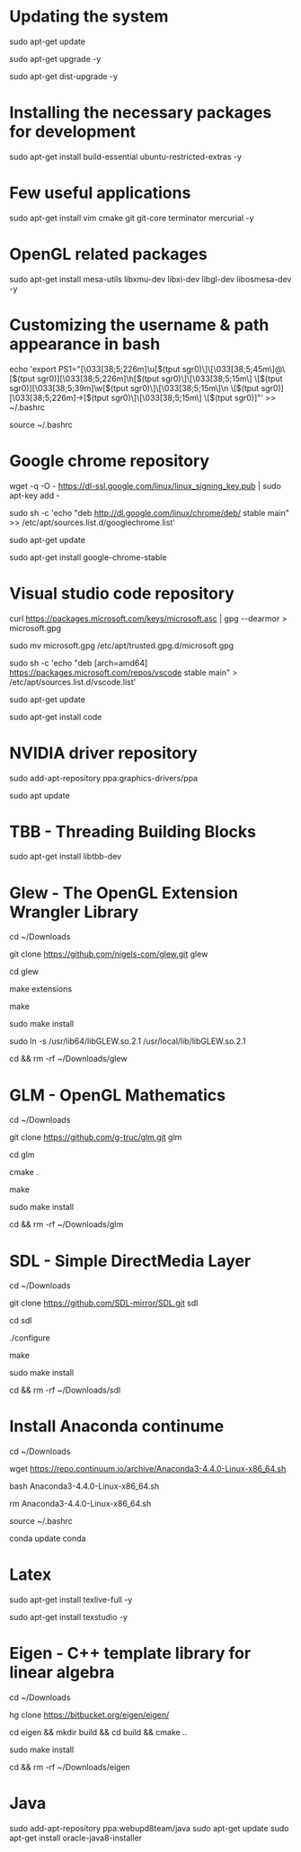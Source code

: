 # Updating the system
sudo apt-get update

sudo apt-get upgrade -y

sudo apt-get dist-upgrade -y

# Installing the necessary packages for development 
sudo apt-get install build-essential ubuntu-restricted-extras -y

# Few useful applications
sudo apt-get install vim cmake git git-core terminator mercurial -y

# OpenGL related packages
sudo apt-get install mesa-utils libxmu-dev libxi-dev libgl-dev libosmesa-dev -y

# Customizing the username & path appearance in bash
echo 'export PS1="\[\033[38;5;226m\]\u\[$(tput sgr0)\]\[\033[38;5;45m\]@\[$(tput sgr0)\]\[\033[38;5;226m\]\h\[$(tput sgr0)\]\[\033[38;5;15m\] \[$(tput sgr0)\]\[\033[38;5;39m\]\w\[$(tput sgr0)\]\[\033[38;5;15m\]\n \[$(tput sgr0)\]\[\033[38;5;226m\]->\[$(tput sgr0)\]\[\033[38;5;15m\] \[$(tput sgr0)\]"' >> ~/.bashrc

source ~/.bashrc

# Google chrome repository
wget -q -O - https://dl-ssl.google.com/linux/linux_signing_key.pub | sudo apt-key add -

sudo sh -c 'echo "deb http://dl.google.com/linux/chrome/deb/ stable main" >> /etc/apt/sources.list.d/googlechrome.list'

sudo apt-get update

sudo apt-get install google-chrome-stable

# Visual studio code repository
curl https://packages.microsoft.com/keys/microsoft.asc | gpg --dearmor > microsoft.gpg

sudo mv microsoft.gpg /etc/apt/trusted.gpg.d/microsoft.gpg

sudo sh -c 'echo "deb [arch=amd64] https://packages.microsoft.com/repos/vscode stable main" > /etc/apt/sources.list.d/vscode.list'

sudo apt-get update

sudo apt-get install code

# NVIDIA driver repository
sudo add-apt-repository ppa:graphics-drivers/ppa

sudo apt update

# TBB - Threading Building Blocks
sudo apt-get install libtbb-dev


# Glew - The OpenGL Extension Wrangler Library
cd ~/Downloads

git clone https://github.com/nigels-com/glew.git glew

cd glew

make extensions

make

sudo make install

sudo ln -s /usr/lib64/libGLEW.so.2.1 /usr/local/lib/libGLEW.so.2.1

cd && rm -rf ~/Downloads/glew

# GLM - OpenGL Mathematics
cd ~/Downloads

git clone https://github.com/g-truc/glm.git glm

cd glm

cmake .

make

sudo make install

cd && rm -rf ~/Downloads/glm

# SDL - Simple DirectMedia Layer
cd ~/Downloads

git clone https://github.com/SDL-mirror/SDL.git sdl

cd sdl

./configure

make

sudo make install

cd && rm -rf ~/Downloads/sdl

# Install Anaconda continume

cd ~/Downloads

wget https://repo.continuum.io/archive/Anaconda3-4.4.0-Linux-x86_64.sh

bash Anaconda3-4.4.0-Linux-x86_64.sh

rm Anaconda3-4.4.0-Linux-x86_64.sh 

source ~/.bashrc

conda update conda

# Latex
sudo apt-get install texlive-full -y

sudo apt-get install texstudio -y

# Eigen - C++ template library for linear algebra
cd ~/Downloads

hg clone https://bitbucket.org/eigen/eigen/

cd eigen && mkdir build && cd build && cmake ..

sudo make install

cd && rm -rf ~/Downloads/eigen

# Java
sudo add-apt-repository ppa:webupd8team/java
sudo apt-get update
sudo apt-get install oracle-java8-installer
